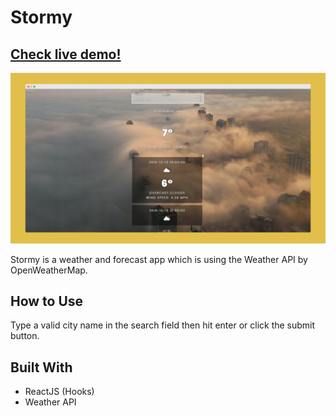 # Stormy

## [Check live demo!](https://stormy-mf.netlify.com)

![Thumbnail](screen.jpg)


Stormy is a weather and forecast app which is using the Weather API by OpenWeatherMap.

## How to Use

Type a valid city name in the search field then hit enter or click the submit button.


## Built With

- ReactJS (Hooks)
- Weather API
